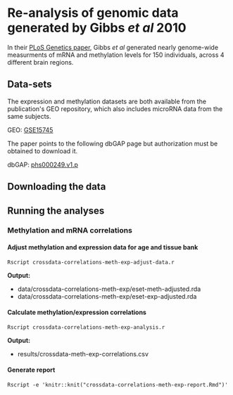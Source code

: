 # Re-analysis of genomic data generated by Gibbs *et al* 2010

In their [PLoS Genetics paper](http://www.plosgenetics.org/article/info:doi/10.1371/journal.pgen.1000952), Gibbs *et al* generated nearly genome-wide measurments of mRNA and methylation levels for 150 individuals, across 4 different brain regions. 

## Data-sets

The expression and methylation datasets are both available from the publication's GEO repository, which also includes microRNA data from the same subjects.

GEO: [GSE15745](http://www.ncbi.nlm.nih.gov/geo/query/acc.cgi?acc=GSE15745)

The paper points to the following dbGAP page but authorization must be obtained to download it.

dbGAP: [phs000249.v1.p](http://www.ncbi.nlm.nih.gov/projects/gap/cgi-bin/study.cgi?study_id=phs000249.v1.p1)

## Downloading the data

## Running the analyses

### Methylation and mRNA correlations

#### Adjust methylation and expression data for age and tissue bank
`Rscript crossdata-correlations-meth-exp-adjust-data.r`

__Output:__ 
* data/crossdata-correlations-meth-exp/eset-meth-adjusted.rda
* data/crossdata-correlations-meth-exp/eset-exp-adjusted.rda

#### Calculate methylation/expression correlations
`Rscript crossdata-correlations-meth-exp-analysis.r`

__Output:__
* results/crossdata-meth-exp-correlations.csv

#### Generate report
`Rscript -e 'knitr::knit("crossdata-correlations-meth-exp-report.Rmd")'`

